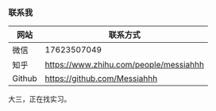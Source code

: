 ### 联系我

| 网站   | 联系方式                               |
| ------ | -------------------------------------- |
| 微信   | 17623507049                            |
| 知乎   | https://www.zhihu.com/people/messiahhh |
| Github | https://github.com/Messiahhh           |

大三，正在找实习。